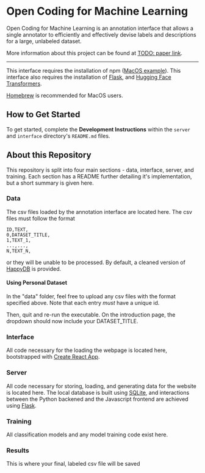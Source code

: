 # Open Coding for Machine Learning

Open Coding for Machine Learning is an annotation interface that allows a single annotator to efficiently and effectively devise labels and descriptions for a large, unlabeled dataset. 

More information about this project can be found at [TODO: paper link](google.com).

---

This interface requires the installation of npm ([MacOS example](https://changelog.com/posts/install-node-js-with-homebrew-on-os-x)). This interface also requires the installation of [Flask](https://flask.palletsprojects.com/en/2.0.x/installation/#virtual-environments), and [Hugging Face Transformers](https://huggingface.co/docs/transformers/installation).

[Homebrew](https://docs.brew.sh/Installation) is recommended for MacOS users. 

## How to Get Started

To get started, complete the **Development Instructions** within the `server` and `interface` directory's `README.md` files. 

<!-- Get started by running the executable file

```
$ ./open_coding
```

Then, navigate to [http://localhost:3000/](http://localhost:3000/). Note that you may have to replace 'localhost' with your computer's IP address.

HappyDB is already available for annotation and label creation. If you would like to upload your own dataset, please see **Using Personal Data**. -->

## About this Repository

This repository is split into four main sections - data, interface, server, and training. Each section has a README further detailing it's implementation, but a short summary is given here.

### Data

The csv files loaded by the annotation interface are located here. The csv files must follow the format

```
ID,TEXT,
0,DATASET_TITLE,
1,TEXT_1,
...,...,
N,TEXT_N,
```

or they will be unable to be processed. By default, a cleaned version of [HappyDB](https://github.com/megagonlabs/HappyDB) is provided.

#### Using Personal Dataset

In the "data" folder, feel free to upload any csv files with the format specified above. Note that each entry *must* have a unique id. 

Then, quit and re-run the executable. On the introduction page, the dropdown should now include your DATASET_TITLE.

### Interface

All code necessary for the loading the webpage is located here, bootstrapped with [Create React App](https://github.com/facebook/create-react-app).  

### Server

All code necessary for storing, loading, and generating data for the website is located here. The local database is built using [SQLite](https://docs.python.org/3/library/sqlite3.html), and interactions between the Python backened and the Javascript frontend are achieved using [Flask](https://flask.palletsprojects.com/en/2.0.x/).

### Training

All classification models and any model training code exist here. 

### Results

This is where your final, labeled csv file will be saved
